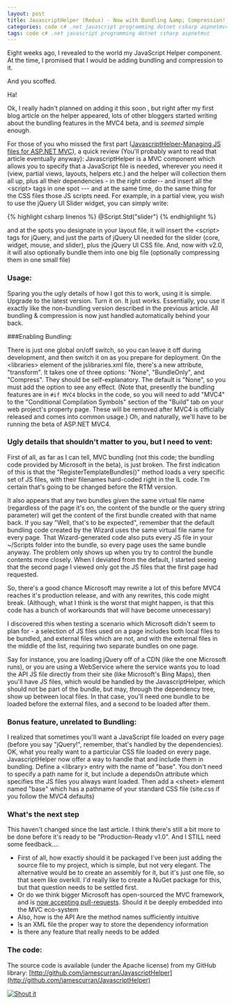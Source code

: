 ```yaml
---
layout: post
title: JavascriptHelper (Redux) - Now with Bundling &amp; Compression!
categories: code c# .net javascript programming dotnet csharp aspnetmvc
tags: code c# .net javascript programming dotnet csharp aspnetmvc
---
```


Eight weeks ago, I revealed to the world my JavaScript Helper component.  At the time, I promised that I would be adding bundling and compression to it.
  
And you scoffed.
  
Ha!
  
Ok, I really hadn't planned on adding it this soon , but right after my first blog article on the helper appeared, lots of other bloggers started writing  about the bundling features in the MVC4 beta, and is *seemed* simple enough. 
  
For those of you who missed the first part ([JavascriptHelper-Managing JS files for ASP.NET MVC](http://honestillusion.com/blog/2012/03/29/javascripthelper-managing-js-files-for-asp-net-mvc.html)), a quick review (You'll probably want to read that article eventually anyway):   JavascriptHelper is a MVC component which allows you to specify that a JavaScript file is needed, wherever you need it (view, partial views, layouts, helpers etc.) and the helper will collection them all up, plus all their dependencies - in the right order--  and insert all the &lt;script&gt; tags in one spot --- and at the same time, do the same thing for the CSS files those JS scripts need.    For example, in a partial view, you wish to use the jQuery UI Slider widget, you can simply write:

{% highlight csharp linenos %}
  @Script.Std("slider")
{% endhighlight %}
  
and at the spots you designate in your layout file, it will insert the &lt;script&gt; tags for jQuery, and just the parts of jQuery UI needed for the slider (core, widget, mouse, and slider), plus the jQuery UI CSS file.  And, now with v2.0, it will also optionally bundle them into one big file (optionally compressing them in one small file)
  
### Usage: 
  
Sparing you the ugly details of how I got this to work, using it is simple.   Upgrade to the latest version.  Turn it on.  It just works.   Essentially, you use it exactly like the non-bundling version described in the previous article.   All bundling &amp; compression is now just handled automatically behind your back.

###Enabling Bundling:

There is just one global on/off switch, so you can leave it off during development, and then switch it on as you prepare for deployment.  On the &lt;libraries&gt; element of the jslibraries.xml file, there's a new attribute, "transform".  It takes one of three options: "None", "BundleOnly", and "Compress".  They should be self-explanatory.  The default is "None", so you must add the option to see any effect.     (Note that, presently the bundling features are in `#if MVC4`  blocks in the code, so you will need to add "MVC4" to the "Conditional Compilation Symbols" section of the "Build" tab on your web project's property page.  These will be removed after MVC4 is officially released and comes into common usage.)  Oh, and naturally, we'll have to be running the beta of ASP.NET MVC4.

### Ugly details that shouldn't matter to you, but I need to vent:
   
First of all, as far as I can tell, MVC bundling (not this code; the bundling code provided by Microsoft in the beta), is just broken.   The first indication of this is that the "RegisterTemplateBundles()" method loads a very specific set of JS files, with their filenames hard-coded right in the IL code.   I'm certain that's going to be changed before the RTM version.    
  
It also appears that any two bundles given the same virtual file name (regardless of the page it's on, the content of the bundle or the query string parameter) will get the content of the first bundle created with that name back.   If you say "Well, that's to be expected", remember that the default bundling code created by the Wizard uses the same virtual file name for every page.   That Wizard-generated code also puts every JS file in your ~/Scripts folder into the bundle, so every page uses the same bundle anyway.  The problem only shows up when you try to control the bundle contents more closely.   When I deviated from the default,  I started seeing that the second page I viewed only got the JS files that the first page had requested.
  
So, there's a good chance Microsoft may rewrite a lot of this before MVC4 reaches it's production release, and with any rewrites, this code might break.  (Although, what I think is the worst that might happen, is that this code has a bunch of workarounds that will have become unnecessary)
  
I discovered this when testing a scenario which Microsoft didn't seem to plan for - a selection of JS files used on a page includes both local files to be bundled, and external files which are not, and with the external files in the middle of the list, requiring two separate bundles on one page.
  
Say for instance, you are loading jQuery off of a CDN (like the one Microsoft runs), or you are using a WebService where the service wants you to load the API JS file directly from their site (like Microsoft's Bing Maps), then you'll have JS files, which would be handled by the JavascriptHelper, which should not be part of the bundle, but may, through the dependency tree, show up between local files.   In that case, you'll need one bundle to be loaded before the external files, and a second to be loaded after them. 
  
### Bonus feature, unrelated to Bundling:
   
I realized that sometimes you'll want a JavaScript file loaded on every page (before you say "jQuery!", remember, that's handled by the dependencies). OK, what you really want to a particular CSS file loaded on every page.  JavascriptHelper now offer a way to handle that and include them in bundling.  Define a &lt;library&gt; entry with the name of "base".  You don't need to specify a path name for it, but include a dependsOn attribute which specifies the JS files you always want loaded.   Then add a &lt;sheet&gt; element named "base" which has a pathname of your standard CSS file (site.css if you follow the MVC4 defaults)
  
### What's the next step 
  
This haven't changed since the last article.  I think there's still a bit more to be done before it's ready to be "Production-Ready v1.0". And I STILL need some feedback....

 * First of all, how exactly should it be packaged  I've been just adding the source file to my project, which is simple, but not very elegant. The alternative would be to create an assembly for it, but it's just one file, so that seem like overkill. I'd really like to create a NuGet package for this, but that question needs to be settled first. 
 * Or do we think bigger  Microsoft has open-sourced the MVC framework, and is [now accepting pull-requests](http://haacked.com/archive/2012/03/29/asp-net-mvc-now-accepting-pull-requests.aspx). Should it be deeply embedded into the MVC eco-system  
 * Also, how is the API  Are the method names sufficiently intuitive 
 * Is an XML file the proper way to store the dependency information 
 * Is there any feature that really needs to be added 


### The code:
  
  The source code is available (under the Apache license) from my GitHub library:
  [http://github.com/jamescurran/JavascriptHelper](http://github.com/jamescurran/JavascriptHelper)


<a href="http://dotnetshoutout.com/JavascriptHelper-Redux-Now-with-Bundling-Compression">
<img style="border-right-width:0px;border-top-width:0px;border-bottom-width:0px;border-left-width:0px;" alt="Shout it" src="http://dotnetshoutout.com/image.axd url=http%3A%2F%2Fhonestillusion.com%2Fblogs%2Fblog_0%2Farchive%2F2012%2F05%2F31%2Fjavascripthelper-redux-now-with-bundling-compression.aspx" /></a>